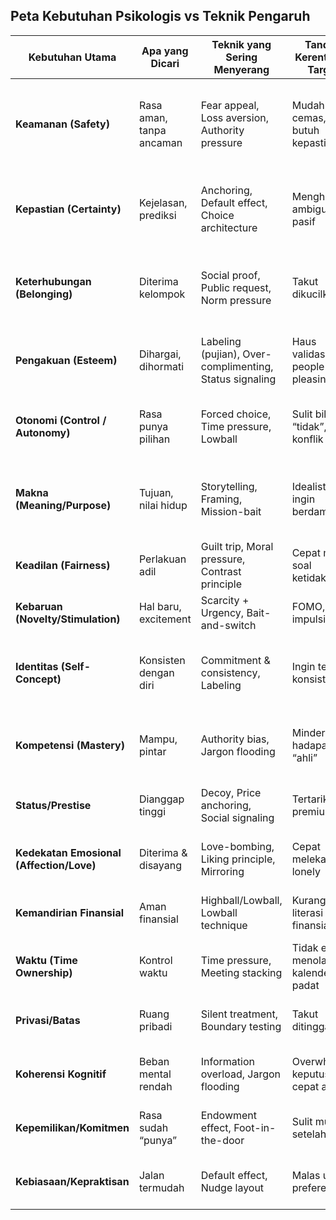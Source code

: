## Peta Kebutuhan Psikologis vs Teknik Pengaruh

| **Kebutuhan Utama**                      | **Apa yang Dicari**      | **Teknik yang Sering Menyerang**                        | **Tanda / Kerentanan Target**       | **Counter-Strategy (Perisai)**                                | **Penguatan Sehat (Alternatif)**                          | **Pelaku Tipikal**        | **Red Flags**                                           |
| ---------------------------------------- | ------------------------ | ------------------------------------------------------- | ----------------------------------- | ------------------------------------------------------------- | --------------------------------------------------------- | ------------------------- | ------------------------------------------------------- |
| **Keamanan (Safety)**                    | Rasa aman, tanpa ancaman | Fear appeal, Loss aversion, Authority pressure          | Mudah cemas, butuh kepastian        | Grounding + minta data; tunda keputusan; minta second opinion | Rencana risiko realistis; dana darurat; batas waktu wajar | Dominan/otoritas          | Mengancam konsekuensi ekstrem, “harus sekarang”         |
| **Kepastian (Certainty)**                | Kejelasan, prediksi      | Anchoring, Default effect, Choice architecture          | Menghindari ambiguitas, pasif       | Tanyakan opsi & asumsi; bandingkan baseline independen        | Checklist keputusan; SOP pribadi                          | Perancang sistem/UX       | “Default aktif tanpa info jelas”, angka pembuka agresif |
| **Keterhubungan (Belonging)**            | Diterima kelompok        | Social proof, Public request, Norm pressure             | Takut dikucilkan                    | Ucapkan “butuh waktu pikir”; dukungan 1–2 orang netral        | Bangun jejaring alternatif; komunitas beragam             | Penggerak massa/komunitas | “Semua orang sudah ikut”, permintaan di depan umum      |
| **Pengakuan (Esteem)**                   | Dihargai, dihormati      | Labeling (pujian), Over-complimenting, Status signaling | Haus validasi, people-pleasing      | Cek motif setelah pujian; tolak sopan & spesifik              | Validasi diri berbasis proses/kemajuan                    | Pemasar relasional        | Pujian manis → langsung ada permintaan                  |
| **Otonomi (Control / Autonomy)**         | Rasa punya pilihan       | Forced choice, Time pressure, Lowball                   | Sulit bilang “tidak”, takut konflik | Tambah opsi sendiri; “Saya putuskan besok”                    | Latih skrip boundaries; hak untuk menunda                 | Negosiator taktis         | Hanya 2 opsi ekstrem, timer mendadak                    |
| **Makna (Meaning/Purpose)**              | Tujuan, nilai hidup      | Storytelling, Framing, Mission-bait                     | Idealistik, ingin berdampak         | Tanyakan metrik dampak; bedakan cerita vs bukti               | Tujuan pribadi terukur; catat hasil nyata                 | Komunikator naratif       | Narasi heroik tanpa data, “takdir/kewajiban”            |
| **Keadilan (Fairness)**                  | Perlakuan adil           | Guilt trip, Moral pressure, Contrast principle          | Cepat marah soal ketidakadilan      | Reframe ke fakta; pisahkan isu dari orang                     | Aturan main tertulis; eskalasi formal                     | Manipulator moral         | Menuduh egois saat menolak, framing hitam-putih         |
| **Kebaruan (Novelty/Stimulation)**       | Hal baru, excitement     | Scarcity + Urgency, Bait-and-switch                     | FOMO, impulsif                      | “Pause 24 jam”; cek alternatif                                | Aturan belanja 24 jam; wishlist                           | Pemasar agresif           | Countdown, stok “hampir habis” terus                    |
| **Identitas (Self-Concept)**             | Konsisten dengan diri    | Commitment & consistency, Labeling                      | Ingin terlihat konsisten            | Izinkan diri berubah pikiran; “komitmen saya bersyarat”       | Review identitas berkala; jurnal nilai                    | Strategis relasional      | Mengungkit citra diri untuk menekan keputusan           |
| **Kompetensi (Mastery)**                 | Mampu, pintar            | Authority bias, Jargon flooding                         | Minder di hadapan “ahli”            | Minta bahasa awam; minta referensi                            | Belajar dasar topik; mentor netral                        | Figur ahli/senior         | Jargon berlebihan, “percaya saja, saya ahli”            |
| **Status/Prestise**                      | Dianggap tinggi          | Decoy, Price anchoring, Social signaling                | Tertarik label premium              | Bandingkan value obyektif; tes buta merek                     | Ukur manfaat, bukan brand                                 | Pemasar premium           | Paket “middle” sengaja menonjolkan “pro”                |
| **Kedekatan Emosional (Affection/Love)** | Diterima & disayang      | Love-bombing, Liking principle, Mirroring               | Cepat melekat, lonely               | Periksa konsistensi perilaku > kata                           | Ritme kenalan pelan; batas fisik/privasi                  | Manipulator relasional    | Intensitas cepat, klaim “jodoh” dini                    |
| **Kemandirian Finansial**                | Aman finansial           | Highball/Lowball, Lowball technique                     | Kurang literasi finansial           | Hitung TCO; kontrak tertulis; baca kecil                      | Edukasi keuangan dasar; spreadsheet                       | Sales agresif             | “Biaya tambahan” setelah setuju                         |
| **Waktu (Time Ownership)**               | Kontrol waktu            | Time pressure, Meeting stacking                         | Tidak enak menolak, kalender padat  | “No meeting day”; minta agenda & durasi                       | Blok waktu fokus; batas respon                            | Manajer pushy             | Undangan tanpa agenda, mendadak                         |
| **Privasi/Batas**                        | Ruang pribadi            | Silent treatment, Boundary testing                      | Takut ditinggal                     | Ulangi batas; konsekuensi jelas                               | Aturan komunikasi; log interaksi                          | Agresif pasif             | Hilang kontak saat tak dituruti                         |
| **Koherensi Kognitif**                   | Beban mental rendah      | Information overload, Jargon flooding                   | Overwhelm, keputusan cepat asal     | Minta ringkas 3 poin; tulis pro-kontra                        | Kerangka keputusan 1 halaman                              | Presenter “cerdas”        | Slide kebanyakan, tak mau diringkas                     |
| **Kepemilikan/Komitmen**                 | Rasa sudah “punya”       | Endowment effect, Foot-in-the-door                      | Sulit mundur setelah mulai          | Ingat sunk cost; evaluasi ulang netral                        | Keputusan bertahap dengan exit point                      | Negosiator bertahap       | “Sudah capek sejauh ini, sayang dong”                   |
| **Kebiasaan/Kepraktisan**                | Jalan termudah           | Default effect, Nudge layout                            | Malas ubah preferensi               | Audit default rutin; opt-in sadar                             | Otomasi sehat (bukan jebakan)                             | Perancang sistem          | Opsi default menyulitkan opt-out                        |

